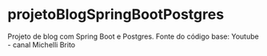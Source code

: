 # projetoBlogSpringBootPostgres
Projeto de blog com Spring Boot e Postgres. Fonte do código base: Youtube - canal Michelli Brito
